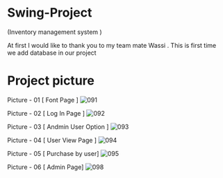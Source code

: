 # Swing-Project
(Inventory management system )

At first I would like to thank you to my team mate Wassi .
This is first time we add database in our project

# Project picture 

Picture - 01 [ Font Page ]
![091](https://user-images.githubusercontent.com/67529599/152096386-6caf702c-d1fc-4827-9fa3-552d28e7d0cb.JPG)
 
 Picture - 02 [ Log In Page ]
 ![092](https://user-images.githubusercontent.com/67529599/152096609-e79e45fc-f20a-4086-982e-059210836189.JPG)

Picture - 03 [ Andmin User Option ]
![093](https://user-images.githubusercontent.com/67529599/152097373-c5025135-cebe-4547-990e-134db96aa1a8.JPG)

Picture - 04 [ User View Page ]
![094](https://user-images.githubusercontent.com/67529599/152097471-9d56447a-12ac-43bf-b9fe-746f301f5d0f.JPG)

Picture - 05 [ Purchase by user]
![095](https://user-images.githubusercontent.com/67529599/152097549-d7395c59-4e73-47fe-9638-85f6dc1b212e.JPG)

Picture - 06 [ Admin Page]
![098](https://user-images.githubusercontent.com/67529599/152097755-845d672e-0605-4c60-8ab9-b06777ed3934.JPG)
